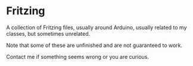 # Fritzing
A collection of Fritzing files, 
usually around Arduino, 
usually related to my classes,
but sometimes unrelated.

Note that some of these are unfinished and are not guaranteed to work. 

Contact me if something seems wrong or you are curious.
